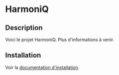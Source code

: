 # HarmoniQ

## Description
Voici le projet HarmoniQ. Plus d'informations à venir.

## Installation
Voir la [documentation d'installation](docs/install.rst).